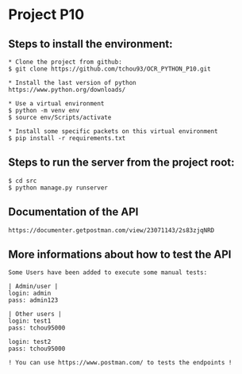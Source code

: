 # Project P10

## Steps to install the environment:
```
* Clone the project from github:
$ git clone https://github.com/tchou93/OCR_PYTHON_P10.git

* Install the last version of python
https://www.python.org/downloads/

* Use a virtual environment
$ python -m venv env
$ source env/Scripts/activate

* Install some specific packets on this virtual environment
$ pip install -r requirements.txt
```

## Steps to run the server from the project root:
```
$ cd src
$ python manage.py runserver
```

## Documentation of the API
```
https://documenter.getpostman.com/view/23071143/2s83zjqNRD
```

## More informations about how to test the API
```
Some Users have been added to execute some manual tests:

| Admin/user |
login: admin
pass: admin123

| Other users |
login: test1
pass: tchou95000

login: test2
pass: tchou95000

! You can use https://www.postman.com/ to tests the endpoints !
```



